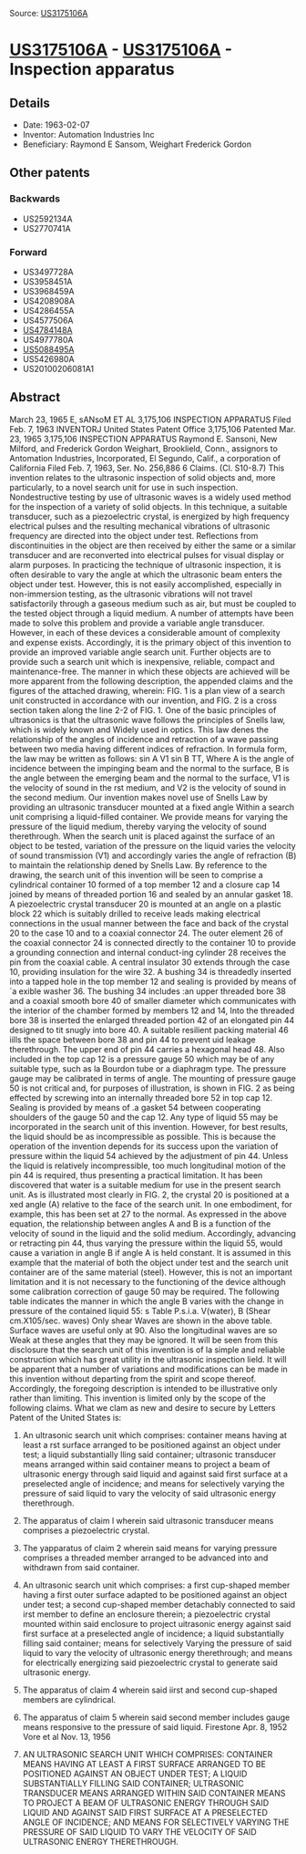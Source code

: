Source: [US3175106A](https://patents.google.com/patent/US3175106A)

# [US3175106A](US3175106A.md) - [US3175106A](US3175106A.md) - Inspection apparatus

## Details

* Date: 1963-02-07
* Inventor: Automation Industries Inc
* Beneficiary: Raymond E Sansom, Weighart Frederick Gordon

## Other patents

### Backwards
 * US2592134A
 * US2770741A
### Forward
 * US3497728A
 * US3958451A
 * US3968459A
 * US4208908A
 * US4286455A
 * US4577506A
 * [US4784148A](US4784148A.md)
 * US4977780A
 * [US5088495A](US5088495A.md)
 * US5426980A
 * US20100206081A1
## Abstract

March 23, 1965 E, sANsoM ET AL 3,175,106 
INSPECTION APPARATUS Filed Feb. 7, 1963 INVENTORJ United States Patent Office 3,175,106 Patented Mar. 23, 1965 3,175,106 INSPECTION APPARATUS Raymond E. Sansoni, New Milford, and Frederick Gordon Weighart, Brooklield, Conn., assignors to Antomation Industries, Incorporated, El Segundo, Calif., a corporation of California Filed Feb. 7, 1963, Ser. No. 256,886 6 Claims. (Cl. S10-8.7) 
 This invention relates to the ultrasonic inspection of solid objects and, more particularly, to a novel search unit for use in such inspection. 
 Nondestructive testing by use of ultrasonic waves is a widely used method for the inspection of a variety of solid objects. In this technique, a suitable transducer, such as a piezoelectric crystal, is energized by high frequency electrical pulses and the resulting mechanical vibrations of ultrasonic frequency are directed into the object under test. Reflections from discontinuities in the object are then received by either the same or a similar transducer and are reconverted into electrical pulses for visual display or alarm purposes. 
 In practicing the technique of ultrasonic inspection, it is often desirable to vary the angle at which the ultrasonic beam enters the object under test. However, this is not easily accomplished, especially in non-immersion testing, as the ultrasonic vibrations will not travel satisfactorily through a gaseous medium such as air, but must be coupled to the tested object through a liquid medium. A number of attempts have been made to solve this problem and provide a variable angle transducer. However, in each of these devices a considerable amount of complexity and expense exists. Accordingly, it is the primary object of this invention to provide an improved variable angle search unit. Further objects are to provide such a search unit which is inexpensive, reliable, compact and maintenance-free. 
 The manner in which these objects are achieved will be more apparent from the following description, the appended claims and the figures of the attached drawing, wherein: 
 FIG. 1 is a plan view of a search unit constructed in accordance with our invention, and 
 FIG. 2 is a cross section taken along the line 2-2 of FIG. 1. 
 One of the basic principles of ultrasonics is that the ultrasonic wave follows the principles of Snells law, which is widely known and Widely used in optics. This law denes the relationship of the angles of incidence and retraction of a wave passing between two media having different indices of refraction. In formula form, the law may be written as follows: 
sin A V1 sin B TT, Where A is the angle of incidence between the impinging beam and the normal to the surface, B is the angle between the emerging beam and the normal to the surface, V1 is the velocity of sound in the rst medium, and V2 is the velocity of sound in the second medium. 
 Our invention makes novel use of Snells Law by providing an ultrasonic transducer mounted at a fixed angle Within a search unit comprising a liquid-filled container. We provide means for varying the pressure of the liquid medium, thereby varying the velocity of sound therethrough. When the search unit is placed against the surface of an object to be tested, variation of the pressure on the liquid varies the velocity of sound transmission (V1) and accordingly varies the angle of refraction (B) to maintain the relationship dened by Snells Law. 
 By reference to the drawing, the search unit of this invention will be seen to comprise a cylindrical container 10 formed of a top member 12 and a closure cap 14 joined by means of threaded portion 16 and sealed by an annular gasket 18. A piezoelectric crystal transducer 20 is mounted at an angle on a plastic block 22 which is suitably drilled to receive leads making electrical connections in the usual manner between the face and back of the crystal 20 to the case 10 and to a coaxial connector 24. The outer element 26 of the coaxial connector 24 is connected directly to the container 10 to provide a grounding connection and internal conduct-ing cylinder 28 receives the pin from the coaxial cable. A central insulator 30 extends through the case 10, providing insulation for the wire 32. A bushing 34 is threadedly inserted into a tapped hole in the top member 12 and sealing is provided by means of `a exible washer 36. The bushing 34 includes :an upper threaded bore 38 and a coaxial smooth bore 40 of smaller diameter which communicates with the interior of the chamber formed by members 12 and 14, Into the threaded bore 38 is inserted the enlarged threaded portion 42 of an elongated pin 44 designed to tit snugly into bore 40. A suitable resilient packing material 46 iills the space between bore 38 and pin 44 to prevent uid leakage therethrough. The upper end of pin 44 carries a hexagonal head 48. Also included in the top cap 12 is a pressure gauge 50 which may be of any suitable type, such as la Bourdon tube or a diaphragm type. The pressure gauge may be calibrated in terms of angle. The mounting of pressure gauge 50 is not critical and, for purposes of illustration, is shown in FIG. 2 as being effected by screwing into an internally threaded bore 52 in top cap 12. Sealing is provided by means of .a gasket 54 between cooperating shoulders of the gauge 50 and the cap 12. 
 Any type of liquid 55 may be incorporated in the search unit of this invention. However, for best results, the liquid should be as incompressible as possible. This is because the operation of the invention depends for its success upon the variation of pressure within the liquid 54 achieved by the adjustment of pin 44. Unless the liquid is relatively incompressible, too much longitudinal motion of the pin 44 is required, thus presenting a practical limitation. It has been discovered that water is a suitable medium for use in the present search unit. As is illustrated most clearly in FIG. 2, the crystal 20 is positioned at a xed angle (A) relative to the face of the search unit. In one embodiment, for example, this has been set at 27 to the normal. As expressed in the above equation, the relationship between angles A and B is a function of the velocity of sound in the liquid and the solid medium. Accordingly, advancing or retracting pin 44, thus varying the pressure within the liquid 55, would cause a variation in angle B if angle A is held constant. It is assumed in this example that the material of both the object under test and the search unit container are of the same material (steel). However, this is not an important limitation and it is not necessary to the functioning of the device although some calibration correction of gauge 50 may be required. The following table indicates the manner in which the angle B varies with the change in pressure of the contained liquid 55: 
 s Table P.s.i.a. V(water), B (Shear cm.X105/sec. waves) Only shear Waves are shown in the above table. Surface waves are useful only at 90. Also the longitudinal waves are so Weak at these angles that they may be ignored. 
 It will be seen from this disclosure that the search unit of this invention is of la simple and reliable construction which has great utility in the ultrasonic inspection lield. It will be apparent that a number of variations and modifications can be made in this invention without departing from the spirit and scope thereof. Accordingly, the foregoing description is intended to be illustrative only rather than limiting. This invention is limited only by the scope of the following claims. 
 What we clam as new and desire to secure by Letters Patent of the United States is: 
 1. An ultrasonic search unit which comprises: container means having at least a rst surface arranged to be positioned against an object under test; a liquid substantially lling said container; ultrasonic transducer means arranged within said container means to project a beam of ultrasonic energy through said liquid and against said first surface at a preselected angle of incidence; and means for selectively varying the pressure of said liquid to vary the velocity of said ultrasonic energy therethrough. 
 2. The apparatus of claim l wherein said ultrasonic transducer means comprises a piezoelectric crystal. 
 3. The yapparatus of claim 2 wherein said means for varying pressure comprises a threaded member arranged to be advanced into and withdrawn from said container. 
 4. An ultrasonic search unit which comprises: a first cup-shaped member having a first outer surface adapted to be positioned against an object under test; a second cup-shaped member detachably connected to said irst member to define an enclosure therein; a piezoelectric crystal mounted within said enclosure to project uitrasonic energy against said first surface at a preselected angle of incidence; a liquid substantially filling said container; means for selectively Varying the pressure of said liquid to vary the velocity of ultrasonic energy therethrough; and means for electrically energizing said piezoelectric crystal to generate said ultrasonic energy. 
 5. The apparatus of claim 4 wherein said iirst and second cup-shaped members are cylindrical. 
 6. The apparatus of claim 5 wherein said second member includes gauge means responsive to the pressure of said liquid. 
Firestone Apr. 8, 1952 Vore et al Nov. 13, 1956

1. AN ULTRASONIC SEARCH UNIT WHICH COMPRISES: CONTAINER MEANS HAVING AT LEAST A FIRST SURFACE ARRANGED TO BE POSITIONED AGAINST AN OBJECT UNDER TEST; A LIQUID SUBSTANTIALLY FILLING SAID CONTAINER; ULTRASONIC TRANSDUCER MEANS ARRANGED WITHIN SAID CONTAINER MEANS TO PROJECT A BEAM OF ULTRASONIC ENERGY THROUGH SAID LIQUID AND AGAINST SAID FIRST SURFACE AT A PRESELECTED ANGLE OF INCIDENCE; AND MEANS FOR SELECTIVELY VARYING THE PRESSURE OF SAID LIQUID TO VARY THE VELOCITY OF SAID ULTRASONIC ENERGY THERETHROUGH.